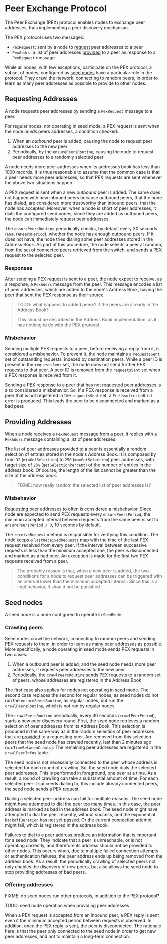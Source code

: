 # Peer Exchange Protocol

The Peer Exchange (PEX) protocol enables nodes to exchange peer addresses, thus
implementing a peer discovery mechanism.

The PEX protocol uses two messages:

- `PexRequest`: sent by a node to [request](#requesting-addresses) peer
  addresses to a peer
- `PexAddrs`: a list of peer addresses [provided](#providing-addresses) to a
  peer as response to a `PexRequest` message

While all nodes, with few exceptions, participate on the PEX protocol,
a subset of nodes, configured as [seed nodes](#seed-nodes) have a particular
role in the protocol.
They crawl the network, connecting to random peers, in order to learn as many
peer addresses as possible to provide to other nodes.

## Requesting Addresses

A node requests peer addresses by sending a `PexRequest` message to a peer.

For regular nodes, not operating in seed mode, a PEX request is sent when
the node *needs* peers addresses, a condition checked:

1. When an *outbound* peer is added, causing the node to request peer addresses
   to the new peer
1. Periodically, by the `ensurePeersRoutine`, causing the node to request peer
   addresses to a randomly selected peer

A node needs more peer addresses when its addresses book has less than 1000 records.
It is thus reasonable to assume that the common case is that a peer needs more
peer addresses, so that PEX requests are sent whenever the above two situations happen.

A PEX request is sent when a new *outbound* peer is added.
The same does not happen with new inbound peers
because outbound peers, that the node has dialed, are considered more trustworthy
than inbound peers, that the node has accepted.
Moreover, when a node is short of peer addresses, it dials the configured seed nodes;
since they are added as outbound peers, the node can immediately request peer addresses.

The `ensurePeersRoutine` periodically checks, by default every 30 seconds (`ensurePeersPeriod`),
whether the node has enough outbound peers.
If it does not have, the node tries dialing some peer addresses stored in the Address Book.
As part of this procedure, the node selects a peer at random,
from the set of connected peers retrieved from the switch,
and sends a PEX request to the selected peer.

### Responses

After sending a PEX request is sent to a peer, the node expect to receive,
as a response, a `PexAddrs` message from the peer.
This message encodes a list of peer addresses, which are added to the node's
Address Book, having the peer that sent the PEX response as their source.

> TODO: what happens to added peers? if the peers are already in the Address Book?
>
> This should be described in the Address Book implementation, as it has
> nothing to do with the PEX protocol.

### Misbehavior

Sending multiple PEX requests to a peer, before receiving a reply from it,
is considered a misbehavior.
To prevent it, the node maintains a `requestsSent` set of outstanding
requests, indexed by destination peers.
While a peer ID is present in the `requestsSent` set, the node does not send
further PEX requests to that peer.
A peer ID is removed from the `requestsSent` set when a PEX response is
received from it.

Sending a PEX response to a peer that has not requested peer addresses
is also considered a misbehavior.
So, if a PEX response is received from a peer that is not registered in
the `requestsSent` set, a `ErrUnsolicitedList` error is produced.
This leads the peer to be disconnected and marked as a bad peer.

## Providing Addresses

When a node receives a `PexRequest` message from a peer,
it replies with a `PexAddrs` message containing a list of peer addresses.

The list of peer addresses provided to a peer is essentially a random selection
of entries stored in the node's Address Book.
It is composed by from `32` (`minGetSelection`) to `250` (`maxGetSelection`)
peer addresses, with target size of `23%` (`getSelectionPercent`) of the
number of entries in the address book.
Of course, the length of the list cannot be greater than the size of the address book.

> FIXME: how really random the selected list of peer addresses is?

### Misbehavior

Requesting peer addresses to often is considered a misbehavior.
Since node are expected to send PEX requests every `ensurePeersPeriod`,
the minimum accepted interval between requests from the same peer is set
to `ensurePeersPeriod / 3`, 10 seconds by default.

The `receiveRequest` method is responsible for verifying this condition.
The node keeps a `lastReceivedRequests` map with the time of the last PEX
request received from every peer.
If the interval between successive requests is less than the minimum accepted
one, the peer is disconnected and marked as a bad peer.
An exception is made for the first two PEX requests received from a peer.

> The probably reason is that, when a new peer is added, the two conditions for
> a node to request peer addresses can be triggered with an interval lower than
> the minimum accepted interval.
> Since this is a legit behavior, it should not be punished.

## Seed nodes

A seed node is a node configured to operate in `SeedMode`.

### Crawling peers

Seed nodes crawl the network, connecting to random peers and sending PEX
requests to them, in order to learn as many peer addresses as possible.
More specifically, a node operating in seed mode sends PEX requests in two cases:

1. When a outbound peer is added, and the seed node needs more peer addresses,
   it requests peer addresses to the new peer
1. Periodically, the `crawlPeersRoutine` sends PEX requests to a random set of
   peers, whose addresses are registered in the Address Book

The first case also applies for nodes not operating in seed mode.
The second case replaces the second for regular nodes, as seed nodes do not
run the `ensurePeersRoutine`, as regular nodes,
but run the `crawlPeersRoutine`, which is not run by regular nodes.

The `crawlPeersRoutine` periodically, every 30 seconds (`crawlPeerPeriod`),
starts a new peer discovery round.
First, the seed node retrieves a random selection of peer addresses from its
Address Book.
This selection is produced in the same way as in the random selection of peer
addresses that are [provided](#provided-addresses) to a requesting peer.
Are removed from this selection peers that the seed node has crawled recently,
last than 2 minutes ago (`minTimeBetweenCrawls`).
The remaining peer addresses are registered in the `crawlPeerInfos` table.

The seed node is not necessarily connected to the peer whose address is
selected for each round of crawling.
So, the seed node dials the selected peer addresses.
This is performed in foreground, one peer at a time.
As a result, a round of crawling can take a substantial amount of time.
For each selected peer it succeeds dialing to, this include already connected
peers, the seed node sends a PEX request.

Dialing a selected peer address can fail for multiple reasons.
The seed node might have attempted to dial the peer too many times.
In this case, the peer address is marked as bad in the address book.
The seed node might have attempted to dial the peer recently, without success,
and the exponential `backoffDuration` has not yet passed.
Or the current connection attempt might fail, which is registered in the address book.

Failures to dial to a peer address produce an information that is important for
a seed node.
They indicate that a peer is unreachable, or is not operating correctly, and
therefore its address should not be provided to other nodes.
This occurs when, due to multiple failed connection attempts or authentication
failures, the peer address ends up being removed from the address book.
As a result, the periodically crawling of selected peers not only enables the
discovery of new peers, but also allows the seed node to stop providing
addresses of bad peers.

### Offering addresses

FIXME: do seed nodes run other protocols, in addition to the PEX protocol?

TODO: seed node operation when providing peer addresses

When a PEX request is accepted from an inbound peer, a PEX reply is sent even
it the minimum accepted period between requests is observed.
In addition, once the PEX reply is sent, the peer is disconnected.
The rationale here is that the peer only connected to the seed node in order to
get new peer addresses, and not to maintain a long-term connection.
